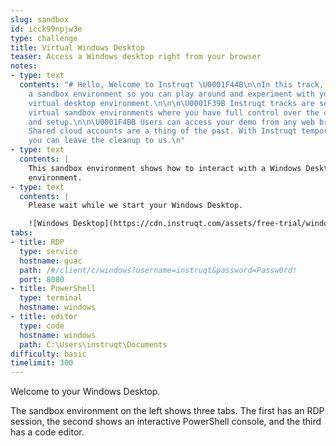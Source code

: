 ```yaml
---
slug: sandbox
id: icck99npjw3e
type: challenge
title: Virtual Windows Desktop
teaser: Access a Windows desktop right from your browser
notes:
- type: text
  contents: "# Hello, Welcome to Instruqt \U0001F44B\n\nIn this track, we've prepared
    a sandbox environment so you can play around and experiment with your own Windows
    virtual desktop environment.\n\n\n\U0001F39B️ Instruqt tracks are self-contained
    virtual sandbox environments where you have full control over the configuration
    and setup.\n\n\U0001F4BB Users can access your demo from any web browser.\n\n☁️
    Shared cloud accounts are a thing of the past. With Instruqt temporary accounts,
    you can leave the cleanup to us.\n"
- type: text
  contents: |
    This sandbox environment shows how to interact with a Windows Desktop
    environment.
- type: text
  contents: |
    Please wait while we start your Windows Desktop.

    ![Windows Desktop](https://cdn.instruqt.com/assets/free-trial/windows-10-desktop.jpg)
tabs:
- title: RDP
  type: service
  hostname: guac
  path: /#/client/c/windows?username=instruqt&password=Passw0rd!
  port: 8080
- title: PowerShell
  type: terminal
  hostname: windows
- title: editor
  type: code
  hostname: windows
  path: C:\Users\instruqt\Documents
difficulty: basic
timelimit: 300
---
```

Welcome to your Windows Desktop.

The sandbox environment on the left shows three tabs. The first has an RDP session, the second shows an interactive PowerShell console, and the third has a code editor.
